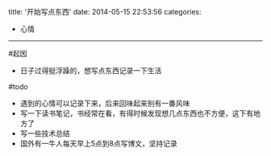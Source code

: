 title: '开始写点东西'
date: 2014-05-15 22:53:56
categories:
- 心情 
---
#起因
- 日子过得挺浮躁的，想写点东西记录一下生活

#todo
- 遇到的心情可以记录下来，后来回味起来别有一番风味
- 写一下读书笔记，书经常在看，有得时候发现想几点东西也不方便，这下有地方了
- 写一些技术总结
- 国外有一牛人每天早上5点到8点写博文，坚持记录
<!--more-->
